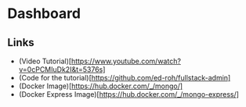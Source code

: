 # Dashboard

## Links

- (Video Tutorial)[https://www.youtube.com/watch?v=0cPCMIuDk2I&t=5376s]
- (Code for the tutorial)[https://github.com/ed-roh/fullstack-admin]
- (Docker Image)[https://hub.docker.com/_/mongo/]
- (Docker Express Image)[https://hub.docker.com/_/mongo-express/]
